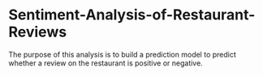 # Sentiment-Analysis-of-Restaurant-Reviews
The purpose of this analysis is to build a prediction model to predict whether a review on the restaurant is positive or negative.
